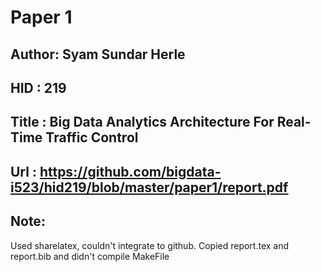 # Paper 1
## Author: Syam Sundar Herle
## HID : 219
## Title : Big Data Analytics Architecture For Real-Time Traffic Control
## Url : https://github.com/bigdata-i523/hid219/blob/master/paper1/report.pdf
## Note:
Used sharelatex, couldn't integrate to github. Copied report.tex and report.bib and didn't compile MakeFile
